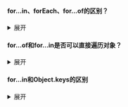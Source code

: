 #### for...in、forEach、for...of的区别？

<details>
    <summary>展开</summary>
    <ul>
        <li>
            <b>for...in</b>：循环遍历对象的属性
            <p>
                比如：
            </p>
            <pre><code>var arr = [10, 11, 12];
for (let key in arr) {
    console.log(key); // 0 1 2
}</code></pre>
        </li>
        <li>
        	<b>forEach</b>：forEach()是数组的方法，参数为回调函数。forEach()调用数组的每个元素，并将元素的值和索引传递给回调函数
            <p>
                比如：
            </p>
            <pre><code>var arr = [10, 11, 12];
arr.forEach(myFun);
function myFun(item, key) {
    console.log(key + ' ' + item);
}</code></pre>
        </li>
        <li>
            <b>for...of</b>：遍历可迭代的数据结构
            <p>
                可迭代的数据结构：Arrays（数组），Strings（字符串），Maps（映射），Sets（集合）等，不包括普通对象
            </p>
            <p>
                比如：
            </p>
            <pre><code>var arr = [10, 11, 12];
for (let value of arr) {
    console.log(value);
}</code></pre>
        </li>
    </ul>
</details>



#### for...of和for...in是否可以直接遍历对象？

<details>
    <summary>展开</summary>
    <p>
        for...of不能直接遍历对象，for...in可以直接遍历对象
    </p>
    <p>
        <b>解决办法</b>：
    </p>
    <p>
        利用Object.keys()、Object.values()、Object.entries()<br>（注意了！！不是数组的keys方法！这里只能写作Object.keys(obj)，不能写作obj.keys。但如果是数组，就可以写成arr.keys()，因为人家有这个方法）
    </p>
    <pre><code>const obj = { a: 1, b: 2, c: 3 };
for (const prop of Object.keys(obj)) {
    console.log(prop);
}
// a
// b
// c
for (const val of Object.values(obj)) {
    console.log(val);
}
// 1
// 2
// 3
for (const item of Object.entries(obj)) {
    console.log(item);
}
// ["a", 1]
// ["b", 2]
// ["c", 3]
</code></pre>
</details>



#### for...in和Object.keys的区别

<details>
    <summary>展开</summary>
    <p>
        for...in用来枚举对象的属性，Object.keys(obj)返回以对象属性为元素的数组
    </p>
</details>

